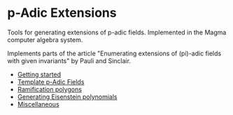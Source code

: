 ---
---

# p-Adic Extensions

Tools for generating extensions of p-adic fields. Implemented in the Magma computer algebra system.

Implements parts of the article "Enumerating extensions of (pi)-adic fields with given invariants" by Pauli and Sinclair.

- [Getting started]({{site.baseurl}}/getting-started)
- [Template p-Adic Fields]({{site.baseurl}}/template-p-adic-fields)
- [Ramification polygons]({{site.baseurl}}/ramification-polygons)
- [Generating Eisenstein polynomials]({{site.baseurl}}/generating-eisenstein-polynomials)
- [Miscellaneous]({{site.baseurl}}/miscellaneous)